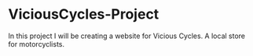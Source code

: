 # ViciousCycles-Project
In this project I will be creating a website for Vicious Cycles. A local store for motorcyclists.
